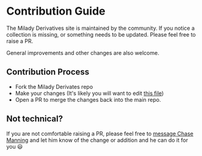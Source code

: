 # Contribution Guide

The Milady Derivatives site is maintained by the community. If you notice a collection is missing, or something needs to be updated. Please feel free to raise a PR.

General improvements and other changes are also welcome.

## Contribution Process

- Fork the Milady Derivates repo
- Make your changes (It's likely you will want to edit [this file](https://github.com/chase-manning/milady-derivatives/blob/main/public/api/data.json))
- Open a PR to merge the changes back into the main repo.

## Not technical?

If you are not comfortable raising a PR, please feel free to [message Chase Manning](https://twitter.com/chase_manning_) and let him know of the change or addition and he can do it for you 😃
